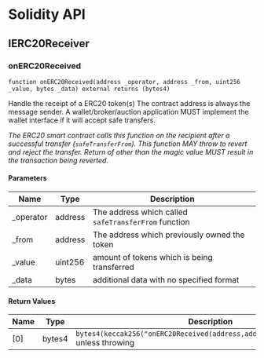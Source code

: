 # Solidity API

## IERC20Receiver

### onERC20Received

```solidity
function onERC20Received(address _operator, address _from, uint256 _value, bytes _data) external returns (bytes4)
```

Handle the receipt of a ERC20 token(s)
The contract address is always the message sender.
     A wallet/broker/auction application MUST implement the wallet interface
     if it will accept safe transfers.

_The ERC20 smart contract calls this function on the recipient
     after a successful transfer (`safeTransferFrom`).
     This function MAY throw to revert and reject the transfer.
     Return of other than the magic value MUST result in the transaction being reverted._

#### Parameters

| Name | Type | Description |
| ---- | ---- | ----------- |
| _operator | address | The address which called `safeTransferFrom` function |
| _from | address | The address which previously owned the token |
| _value | uint256 | amount of tokens which is being transferred |
| _data | bytes | additional data with no specified format |

#### Return Values

| Name | Type | Description |
| ---- | ---- | ----------- |
| [0] | bytes4 | `bytes4(keccak256("onERC20Received(address,address,uint256,bytes)"))` unless throwing |

